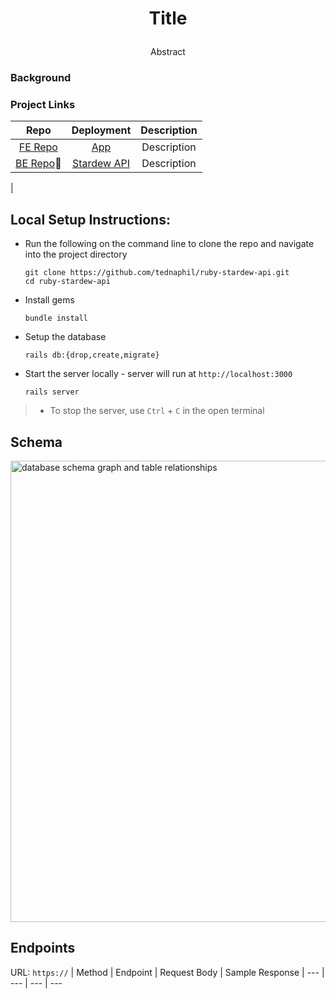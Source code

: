 <!-- <div align="center">
  <img src="" alt="" height="200px">
</div> -->

<!-- <div>
  <img src="" alt="" height="200px">
</div> -->

# <p align="center">Title</p>

<!-- ## Summary: -->
<p align="center">Abstract</p>

### Background

### Project Links
|Repo|Deployment|Description|
|:--:|:--:|:--:|
|[FE Repo]()|[App]()| Description|
|[BE Repo](https://github.com/tednaphil/ruby-stardew-api)📍 | [Stardew API]()| Description|
|

## Local Setup Instructions:
- Run the following on the command line to clone the repo and navigate into the project directory
    ```
    git clone https://github.com/tednaphil/ruby-stardew-api.git
    cd ruby-stardew-api
    ```
- Install gems
    ```
    bundle install
    ```
- Setup the database
    ```
    rails db:{drop,create,migrate}
    ```
- Start the server locally - server will run at `http://localhost:3000`
    ```
    rails server
    ```

> - To stop the server, use `Ctrl` + `C` in the open terminal
<!-- * How to run the test suite -->

## Schema
<img width="738" alt="database schema graph and table relationships" src="https://github.com/user-attachments/assets/ca4f9c09-9c10-47d5-9de5-851548ea7d4e">


## Endpoints
URL: `https://`
| Method | Endpoint | Request Body | Sample Response |
--- | --- | --- | ---
<!-- `GET` | `/teas` | n/a | `[{id: 2, name: "Assam Tea", slug: "assam", style: "black",...}, ...]`
`GET` | `/teas/:id` | n/a | `{id: 2, name: "Assam Tea", slug: "assam", style: "black",...}`
`GET` | `/user_favs/:user_id` | n/a | `[{id: 1, user_id: 1, tea_id: 2}, ...]`
`POST` | `/user_favs/` | `{fav: {user_id: 1, tea_id: 5}}` | `{id: 2, user_id: 1, tea_id: 5}`
`DELETE` | `/user_favs/:fav_id` | n/a | n/a -->
